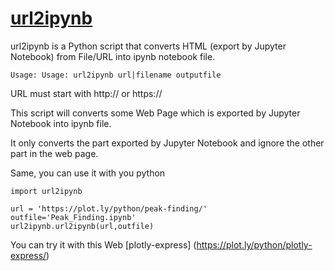 # [url2ipynb](https://github.com/steve-hao/url2ipynb)

url2ipynb is a Python script that converts HTML (export by Jupyter Notebook) from File/URL into ipynb notebook file.

``` 
Usage: Usage: url2ipynb url|filename outputfile
```

URL must start with http:// or https:// 

This script will converts some Web Page which is exported by Jupyter Notebook into ipynb file.

It only converts the part exported by Jupyter Notebook and ignore the other part in the web page.

Same, you can use it with you python 

``` 
import url2ipynb

url = 'https://plot.ly/python/peak-finding/'
outfile='Peak_Finding.ipynb'
url2ipynb.url2ipynb(url,outfile)

```
You can try it with this Web [plotly-express] (https://plot.ly/python/plotly-express/)